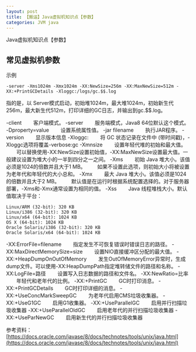 ```yaml
---
layout: post
title: 【搬运】Java虚拟机知识点【参数】
categories: JVM java
---
```


Java虚拟机知识点【参数】

## 常见虚拟机参数

示例

    -server -Xms1024m -Xmx1024m -XX:NewSize=256m -XX:MaxNewSize=512m -XX:+PrintGCDetails -Xloggc:/logs/gc.$$.log

指的是，以 Server模式启动，初始堆1024m，最大堆1024m，初始新生代256m，最大新生代512m，打印详细的GC日志，并输出到gc.$$.log。

-client
  客户端模式。
-server
  服务端模式，Java8 64位默认这个模式。
-Dproperty=value
  设置系统属性值。
-jar filename
  执行JAR程序。
-version
  显示版本信息
-Xloggc:
  将 GC 状态记录在文件中 (带时间戳)，-Xloggc选项将覆盖-verbose:gc
-Xmnsize
  设置年轻代堆的初始和最大值。
  可以替换使用-XX:NewSize设置初始值，-XX:MaxNewSize设置最大值。一般建议设置为堆大小的一半到四分之一之间。
-Xms
  初始 Java 堆大小。该值必须是1024的倍数并且大于1 MB。
  如果不设置此选项，则初始大小将被设置为老年代和年轻代的大小总和。
-Xmx
  最大 Java 堆大小。该值必须是1024的倍数并且大于2 MB。
  默认值是在运行时根据系统配置选择的。对于服务器部署，-Xms和-Xmx通常设置为相同的值。
-Xss
  Java 线程堆栈大小。默认值取决于平台：

    Linux/ARM (32-bit): 320 KB
    Linux/i386 (32-bit): 320 KB
    Linux/x64 (64-bit): 1024 KB
    OS X (64-bit): 1024 KB
    Oracle Solaris/i386 (32-bit): 320 KB
    Oracle Solaris/x64 (64-bit): 1024 KB

-XX:ErrorFile=filename
  指定发生不可恢复错误时错误日志的路径。
-XX:MaxDirectMemorySize=size
  设置NIO直接缓冲区分配的最大值。
-XX:+HeapDumpOnOutOfMemory
  发生OutOfMemoryError异常时，生成dump文件。可以使用-XX:HeapDumpPath指定堆转储文件的路径和名称。
-XX:LogFile=路径
  设置写入日志数据的路径和文件名。
-XX:NewRatio=比率
  年轻代和老年代的比例。
-XX:+PrintGC
  GC时打印消息。
-XX:+PrintGCDetails
  GC时打印详细的消息。
-XX:+UseConcMarkSweepGC
  为老年代启用CMS垃圾收集器。
-XX:+UseG1GC
  启用G1收集器。
-XX:+UseParallelGC
  启用并行扫描垃圾收集器
-XX:+UseParallelOldGC
  启用老年代的并行扫描垃圾收集器
-XX:+UseParNewGC
  启用新生代的并行扫描垃圾收集器

参考资料：[https://docs.oracle.com/javase/8/docs/technotes/tools/unix/java.html](https://docs.oracle.com/javase/8/docs/technotes/tools/unix/java.html)

<div id="gitalk-container-jvm-e"></div>

<script>
  $(document).ready(function() {
    window.initJVMEComment();
  })
</script>